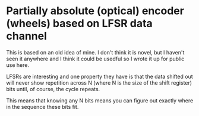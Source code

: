 Partially absolute (optical) encoder (wheels) based on LFSR data channel
========================================================================

This is based on an old idea of mine. I don't think it is novel, but I haven't seen it anywhere and I think it could be usedful so I wrote it up for public use here.

LFSRs are interesting and one property they have is that the data shifted out will never show repetition across N (where N is the size of the shift register) bits until, of course, the cycle repeats.

This means that knowing any N bits means you can figure out exactly where in the sequence these bits fit.
